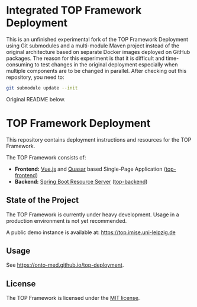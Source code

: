 # Integrated TOP Framework Deployment

This is an unfinished experimental fork of the TOP Framework Deployment using Git submodules and a multi-module Maven project instead of the original architecture based on separate Docker images deployed on GitHub packages.
The reason for this experiment is that it is difficult and time-consuming to test changes in the original deployment especially when multiple components are to be changed in parallel.
After checking out this repository, you need to:

```bash
git submodule update --init
```

Original README below.

# TOP Framework Deployment
This repository contains deployment instructions and resources for the TOP Framework.

The TOP Framework consists of:

* **Frontend:** [Vue.js](https://vuejs.org) and [Quasar](https://quasar.dev) based Single-Page Application ([top-frontend](https://github.com/Onto-Med/top-frontend))
* **Backend:** [Spring Boot Resource Server](https://docs.spring.io/spring-security/reference/servlet/oauth2/resource-server/index.html) ([top-backend](https://github.com/Onto-Med/top-backend))

## State of the Project
The TOP Framework is currently under heavy development. Usage in a production environment is not yet recommended.

A public demo instance is available at: https://top.imise.uni-leipzig.de

## Usage
See https://onto-med.github.io/top-deployment.

## License
The TOP Framework is licensed under the [MIT license](LICENSE).
